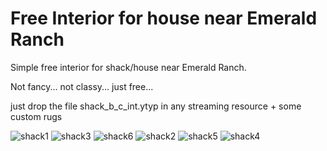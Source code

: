 # Free Interior for house near Emerald Ranch

Simple free interior for shack/house near Emerald Ranch.

Not fancy... not classy... just free...

just drop the file shack_b_c_int.ytyp in any streaming resource + some custom rugs

![shack1](https://github.com/zetafe1/shack_b_c_int/assets/79672264/62443cbe-cca4-42d2-85c0-78029bac7bff)
![shack3](https://github.com/zetafe1/shack_b_c_int/assets/79672264/b17118cd-a07c-47df-9cc4-fdc975bc740f)
![shack6](https://github.com/zetafe1/shack_b_c_int/assets/79672264/5f080dce-91e5-4a9d-bba8-d441f38622c3)
![shack2](https://github.com/zetafe1/shack_b_c_int/assets/79672264/02cd9a42-6be5-4af3-bb03-74b7970e18e6)
![shack5](https://github.com/zetafe1/shack_b_c_int/assets/79672264/5bf19da1-a501-4779-8480-ec57a01277f4)
![shack4](https://github.com/zetafe1/shack_b_c_int/assets/79672264/cb704d99-eb32-4767-b60a-f513f53179cd)

